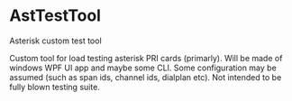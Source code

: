 # AstTestTool
Asterisk custom test tool

Custom tool for  load testing asterisk PRI cards (primarly). Will be made of windows WPF UI app and maybe some CLI.
Some configuration may be assumed (such as span ids, channel ids, dialplan etc). 
Not intended to be fully blown testing suite.
